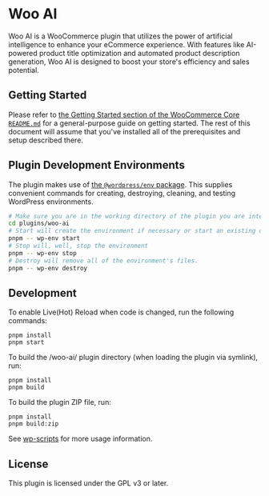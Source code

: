 # Woo AI

Woo AI is a WooCommerce plugin that utilizes the power of artificial intelligence to enhance your eCommerce experience. With features like AI-powered product title optimization and automated product description generation, Woo AI is designed to boost your store's efficiency and sales potential.

## Getting Started

Please refer to [the Getting Started section of the WooCommerce Core `README.md`](https://github.com/woocommerce/woocommerce/blob/trunk/README.md) for a general-purpose guide on getting started. The rest of this document will assume that you've installed all of the prerequisites and setup described there.

## Plugin Development Environments

The plugin makes use of [the `@wordpress/env` package](https://developer.wordpress.org/block-editor/reference-guides/packages/packages-env/).
This supplies convenient commands for creating, destroying, cleaning, and testing WordPress environments.

```bash
# Make sure you are in the working directory of the plugin you are interested in setting up the environment for
cd plugins/woo-ai
# Start will create the environment if necessary or start an existing one
pnpm -- wp-env start
# Stop will, well, stop the environment
pnpm -- wp-env stop
# Destroy will remove all of the environment's files.
pnpm -- wp-env destroy
```

## Development

To enable Live(Hot) Reload when code is changed, run the following commands:

```text
pnpm install
pnpm start
```

To build the /woo-ai/ plugin directory (when loading the plugin via symlink), run:

```text
pnpm install
pnpm build
```

To build the plugin ZIP file, run:

```text
pnpm install
pnpm build:zip
```

See [wp-scripts](https://github.com/WordPress/gutenberg/tree/trunk/packages/scripts) for more usage information.

## License

This plugin is licensed under the GPL v3 or later.
